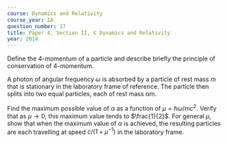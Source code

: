 ```yaml
---
course: Dynamics and Relativity
course_year: IA
question_number: 17
title: Paper 4, Section II, C Dynamics and Relativity
year: 2014
---
```




Define the 4-momentum of a particle and describe briefly the principle of conservation of 4-momentum.

A photon of angular frequency $\omega$ is absorbed by a particle of rest mass $m$ that is stationary in the laboratory frame of reference. The particle then splits into two equal particles, each of rest mass $\mathrm{\alpha m}$.

Find the maximum possible value of $\alpha$ as a function of $\mu=\hbar \omega / m c^{2}$. Verify that as $\mu \rightarrow 0$, this maximum value tends to $\frac{1}{2}$. For general $\mu$, show that when the maximum value of $\alpha$ is achieved, the resulting particles are each travelling at speed $c /\left(1+\mu^{-1}\right)$ in the laboratory frame.